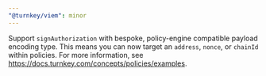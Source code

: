 ```yaml
---
"@turnkey/viem": minor
---
```


Support `signAuthorization` with bespoke, policy-engine compatible payload encoding type. This means you can now target an `address`, `nonce`, or `chainId` within policies. For more information, see https://docs.turnkey.com/concepts/policies/examples.
